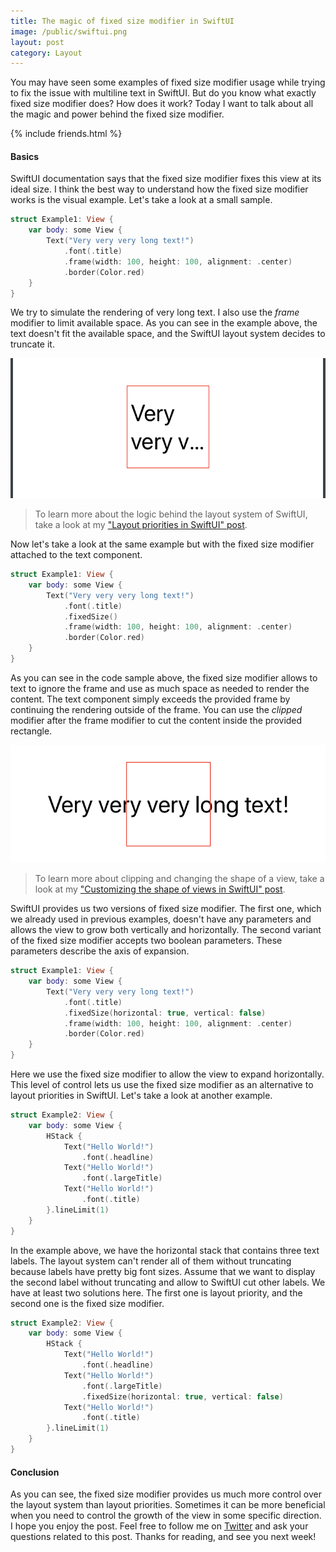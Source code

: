 ```yaml
---
title: The magic of fixed size modifier in SwiftUI
image: /public/swiftui.png
layout: post
category: Layout
---
```


You may have seen some examples of fixed size modifier usage while trying to fix the issue with multiline text in SwiftUI. But do you know what exactly fixed size modifier does? How does it work? Today I want to talk about all the magic and power behind the fixed size modifier.

{% include friends.html %}

#### Basics
SwiftUI documentation says that the fixed size modifier fixes this view at its ideal size. I think the best way to understand how the fixed size modifier works is the visual example. Let's take a look at a small sample.

```swift
struct Example1: View {
    var body: some View {
        Text("Very very very long text!")
            .font(.title)
            .frame(width: 100, height: 100, alignment: .center)
            .border(Color.red)
    }
}
```

We try to simulate the rendering of very long text. I also use the *frame* modifier to limit available space. As you can see in the example above, the text doesn't fit the available space, and the SwiftUI layout system decides to truncate it.

![fixed-size](/public/fixedSize1.png)

> To learn more about the logic behind the layout system of SwiftUI, take a look at my ["Layout priorities in SwiftUI" post](/2020/04/15/layout-priorities-in-swiftui/).

Now let's take a look at the same example but with the fixed size modifier attached to the text component.

```swift
struct Example1: View {
    var body: some View {
        Text("Very very very long text!")
            .font(.title)
            .fixedSize()
            .frame(width: 100, height: 100, alignment: .center)
            .border(Color.red)
    }
}
```

As you can see in the code sample above, the fixed size modifier allows to text to ignore the frame and use as much space as needed to render the content. The text component simply exceeds the provided frame by continuing the rendering outside of the frame. You can use the *clipped* modifier after the frame modifier to cut the content inside the provided rectangle.

![fixed-size](/public/fixedSize2.png)

> To learn more about clipping and changing the shape of a view, take a look at my ["Customizing the shape of views in SwiftUI" post](/2020/02/12/customizing-the-shape-of-views-in-swiftui/).

SwiftUI provides us two versions of fixed size modifier. The first one, which we already used in previous examples, doesn't have any parameters and allows the view to grow both vertically and horizontally. The second variant of the fixed size modifier accepts two boolean parameters. These parameters describe the axis of expansion.

```swift
struct Example1: View {
    var body: some View {
        Text("Very very very long text!")
            .font(.title)
            .fixedSize(horizontal: true, vertical: false)
            .frame(width: 100, height: 100, alignment: .center)
            .border(Color.red)
    }
}
```

Here we use the fixed size modifier to allow the view to expand horizontally. This level of control lets us use the fixed size modifier as an alternative to layout priorities in SwiftUI.  Let's take a look at another example.

```swift
struct Example2: View {
    var body: some View {
        HStack {
            Text("Hello World!")
                .font(.headline)
            Text("Hello World!")
                .font(.largeTitle)
            Text("Hello World!")
                .font(.title)
        }.lineLimit(1)
    }
}
```

In the example above, we have the horizontal stack that contains three text labels. The layout system can't render all of them without truncating because labels have pretty big font sizes. Assume that we want to display the second label without truncating and allow to SwiftUI cut other labels. We have at least two solutions here. The first one is layout priority, and the second one is the fixed size modifier.

```swift
struct Example2: View {
    var body: some View {
        HStack {
            Text("Hello World!")
                .font(.headline)
            Text("Hello World!")
                .font(.largeTitle)
                .fixedSize(horizontal: true, vertical: false)
            Text("Hello World!")
                .font(.title)
        }.lineLimit(1)
    }
}
```

#### Conclusion
As you can see, the fixed size modifier provides us much more control over the layout system than layout priorities. Sometimes it can be more beneficial when you need to control the growth of the view in some specific direction. I hope you enjoy the post. Feel free to follow me on [Twitter](https://twitter.com/mecid) and ask your questions related to this post. Thanks for reading, and see you next week!